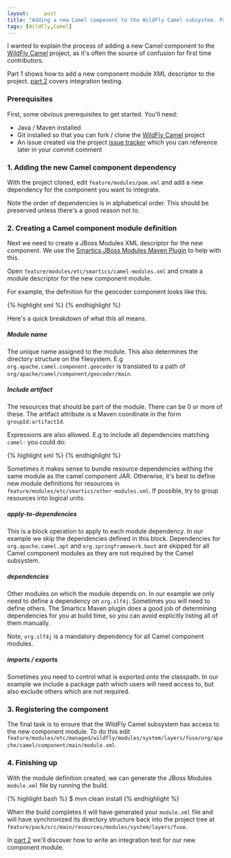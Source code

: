 ```yaml
---
layout:     post
title: "Adding a new Camel component to the WildFly Camel subsystem. Part 1"
tags: [WildFly,Camel]
---
```


I wanted to explain the process of adding a new Camel component to the [WildFly Camel](https://github.com/wildfly-extras/wildfly-camel) project, as it's often the source of confusion for first time contributors.

Part 1 shows how to add a new component module XML descriptor to the project. [part 2](/2017/09/25/adding-a-new-component-to-the-wildfly-camel-subsystem-part2) covers integration testing.

### Prerequisites

First, some obvious prerequisites to get started. You'll need:

* Java / Maven installed
* Git installed so that you can fork / clone the [WildFly Camel](https://github.com/wildfly-extras/wildfly-camel) project
* An issue created via the project [issue tracker](https://github.com/wildfly-extras/wildfly-camel/issues) which you can reference later in your commit comment

### 1. Adding the new Camel component dependency

With the project cloned, edit `feature/modules/pom.xml` and add a new dependency for the component you want to integrate. 

Note the order of dependencies is in alphabetical order. This should be preserved unless there's a good reason not to.

### 2. Creating a Camel component module definition

Next we need to create a JBoss Modules XML descriptor for the new component. We use the [Smartics JBoss Modules Maven Plugin](https://github.com/smartics/smartics-jboss-modules-maven-plugin) to help with this.

Open `feature/modules/etc/smartics/camel-modules.xml` and create a module descriptor for the new component module.

For example, the definition for the geocoder component looks like this:

{% highlight xml %}
<module name="org.apache.camel.component.geocoder">
    <include artifact="com.google.code.geocoder-java:geocoder-java" />
    <include artifact="org.apache.camel:camel-geocoder" />
    <apply-to-dependencies skip="true">
        <include module="org.apache.camel.apt" />
        <include module="org.springframework.boot" />
    </apply-to-dependencies>
    <dependencies>
        <module name="org.slf4j" />
    </dependencies>
    <exports>
        <include path="com/google/code/geocoder/model" />
        <exclude path="com/google**" />
    </exports>
</module>
{% endhighlight %}

Here's a quick breakdown of what this all means.

##### Module name

The unique name assigned to the module. This also determines the directory structure on the filesystem. E.g `org.apache.camel.component.geocoder` is translated to a path of `org/apache/camel/component/geocoder/main`.

##### Include artifact

The resources that should be part of the module. There can be 0 or more of these. The artifact attribute is a Maven coordinate in the form `groupId:artifactId`.

Expressions are also allowed. E.g to include all dependencies matching `camel-` you could do:

{% highlight xml %}
<include artifact="org.apache.camel:camel-(.*)"/>
{% endhighlight %}

Sometimes it makes sense to bundle resource dependencies withing the same module as the camel component JAR. Otherwise, it's best to define new module definitions for resources in `feature/modules/etc/smartics/other-modules.xml`. If possible, try to group resources into logical units.

##### apply-to-dependencies

This is a block operation to apply to each module dependency. In our example we skip the dependencies defined in this block. Dependencies for `org.apache.camel.apt` and `org.springframework.boot` are skipped for all Camel component modules as they are not required by the Camel subsystem.

##### dependencies

Other modules on which the module depends on. In our example we only need to define a dependency on `org.slf4j`. Sometimes you will need to define others. The Smartics Maven plugin does a good job of determining dependencies for you at build time, so you can avoid explicitly listing all of them manually.

Note, `org.slf4j` is a mandatory dependency for all Camel component modules.

##### imports / exports

Sometimes you need to control what is exported onto the classpath. In our example we include a package path which users will need access to, but also exclude others which are not required.

### 3. Registering the component

The final task is to ensure that the WildFly Camel subsystem has access to the new component module. To do this edit `feature/modules/etc/managed/wildfly/modules/system/layers/fuse/org/apache/camel/component/main/module.xml`.

### 4. Finishing up

With the module definition created, we can generate the JBoss Modules `module.xml` file by running the build.

{% highlight bash %}
$ mvn clean install
{% endhighlight %}

When the build completes it will have generated your `module.xml` file and will have synchronized its directory structure back into the project tree at `feature/pack/src/main/resources/modules/system/layers/fuse`.

In [part 2](/2017/09/25/adding-a-new-component-to-the-wildfly-camel-subsystem-part2) we'll discover how to write an integration test for our new component module.
